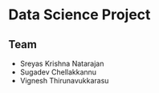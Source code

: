 # Data Science Project
## Team
- Sreyas Krishna Natarajan
- Sugadev Chellakkannu
- Vignesh Thirunavukkarasu

